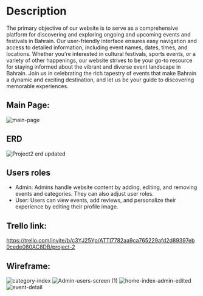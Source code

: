 # Description
The primary objective of our website is to serve as a comprehensive platform for discovering and exploring ongoing and upcoming events and festivals in Bahrain. Our user-friendly interface ensures easy navigation and access to detailed information, including event names, dates, times, and locations. Whether you're interested in cultural festivals, sports events, or a variety of other happenings, our website strives to be your go-to resource for staying informed about the vibrant and diverse event landscape in Bahrain. Join us in celebrating the rich tapestry of events that make Bahrain a dynamic and exciting destination, and let us be your guide to discovering memorable experiences.

## Main Page: 
![main-page](https://github.com/osamajanahi/Project2/assets/128320538/d1f898f4-0e2c-4c79-bda4-1b2f68eb93b4)

## ERD
![Project2 erd updated](https://github.com/osamajanahi/Project2/assets/128320538/4845c534-e184-4d26-94f6-afc257d07064)

## Users roles
- Admin: Admins handle website content by adding, editing, and removing events and categories. They can also adjust user roles.
- User: Users can view events, add reviews, and personalize their experience by editing their profile image.
## Trello link: 
https://trello.com/invite/b/c3YJ25Yp/ATTI7782aa9ca765229afd2d89397eb0cede080AC8DB/project-2

## Wireframe: 
![category-index](https://github.com/osamajanahi/Project2/assets/128320538/b3bf0720-1009-4746-915d-d4e985abb157)
![Admin-users-screen (1)](https://github.com/osamajanahi/Project2/assets/128320538/17de3b76-3553-4d27-8783-f86bf65172b5)
![home-index-admin-edited](https://github.com/osamajanahi/Project2/assets/128320538/d3b1d4d7-7660-4138-8a51-adb6acbcff1a)
![event-detail](https://github.com/osamajanahi/Project2/assets/128320538/1b6ceb2b-b40b-4856-8ab5-6111b0109f05)
